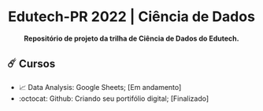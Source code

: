 <h1 align="center"><b>Edutech-PR 2022 | Ciência de Dados</b></h1>

<p align="center"><b> Repositório de projeto da trilha de Ciência de Dados do Edutech.</b></p>

:comet: Cursos 
------
* :chart_with_upwards_trend: Data Analysis: Google Sheets; [Em andamento]
* :octocat: Github: Criando seu portifólio digital; [Finalizado]
